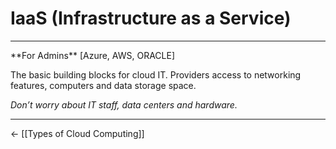 # IaaS (Infrastructure as a Service)

<hr>
**For Admins** [Azure, AWS, ORACLE]

The basic building blocks for cloud IT. Providers access to networking features, computers and data storage space.

*Don’t worry about IT staff, data centers and hardware.*
<hr>

<- [[Types of Cloud Computing]]
